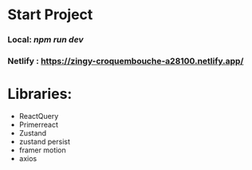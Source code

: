 # Start Project
### Local: ***npm run dev***

### Netlify : https://zingy-croquembouche-a28100.netlify.app/

# Libraries:

- ReactQuery
- Primerreact
- Zustand
- zustand persist
- framer motion
- axios